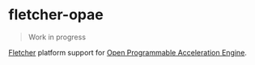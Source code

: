# fletcher-opae

> Work in progress

[Fletcher](https://github.com/abs-tudelft/fletcher) platform support for [Open Programmable Acceleration Engine](https://opae.github.io/).
